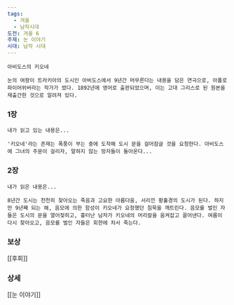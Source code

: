 ```yaml
---
tags:
  - 겨울
  - 남작시대
도전: 겨울 6
주제: 눈 이야기
시대: 남작 시대
---
```




```
아비도스의 키오네

눈의 여왕이 트라키아의 도시인 아비도스에서 9년간 머무른다는 내용을 담은 연극으로, 아폴로 파이어위버라는 작가가 썼다. 1892년에 영어로 출판되었으며, 이는 고대 그리스로 된 원본을 재출간한 것으로 알려져 있다.
```
### 1장

```
내가 읽고 있는 내용은...

'키오네'라는 존재는 폭풍이 부는 중에 도착해 도시 문을 걸어잠글 것을 요청한다. 아비도스에 그녀의 주문이 걸리자, 말하지 않는 망자들이 돌아온다...
```
### 2장

```
내가 읽은 내용은...

8년간 도시는 천천히 찾아오는 죽음과 고요한 아름다움, 서리낀 황홀경의 도시가 된다. 하지만 9년째 되는 해, 음모에 의한 함성이 키오네가 요청했던 침묵을 깨트린다. 음모를 벌인 자들은 도시의 문을 열어젖히고, 흉터난 남자가 키오네의 머리칼을 움켜잡고 끌어낸다. 여름이 다시 찾아오고, 음모를 벌인 자들은 회한에 차서 죽는다.
```


### 보상

[[후회]]

### 상세

[[눈 이야기]]